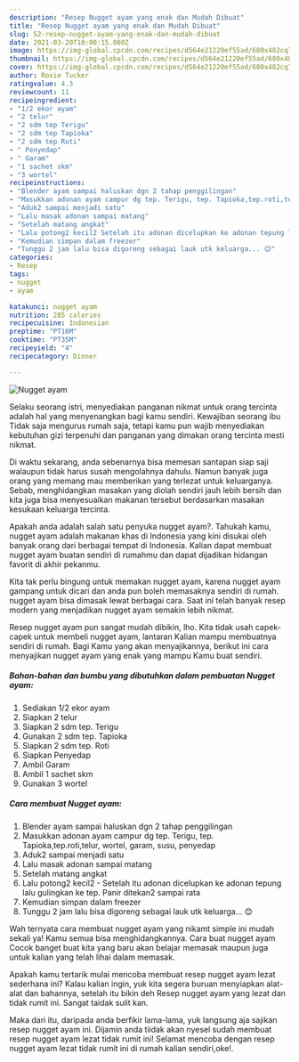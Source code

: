 ```yaml
---
description: "Resep Nugget ayam yang enak dan Mudah Dibuat"
title: "Resep Nugget ayam yang enak dan Mudah Dibuat"
slug: 52-resep-nugget-ayam-yang-enak-dan-mudah-dibuat
date: 2021-03-20T10:00:15.000Z
image: https://img-global.cpcdn.com/recipes/d564e21220ef55ad/680x482cq70/nugget-ayam-foto-resep-utama.jpg
thumbnail: https://img-global.cpcdn.com/recipes/d564e21220ef55ad/680x482cq70/nugget-ayam-foto-resep-utama.jpg
cover: https://img-global.cpcdn.com/recipes/d564e21220ef55ad/680x482cq70/nugget-ayam-foto-resep-utama.jpg
author: Roxie Tucker
ratingvalue: 4.3
reviewcount: 11
recipeingredient:
- "1/2 ekor ayam"
- "2 telur"
- "2 sdm tep Terigu"
- "2 sdm tep Tapioka"
- "2 sdm tep Roti"
- " Penyedap"
- " Garam"
- "1 sachet skm"
- "3 wortel"
recipeinstructions:
- "Blender ayam sampai haluskan dgn 2 tahap penggilingan"
- "Masukkan adonan ayam campur dg tep. Terigu, tep. Tapioka,tep.roti,telur, wortel, garam, susu, penyedap"
- "Aduk2 sampai menjadi satu"
- "Lalu masak adonan sampai matang"
- "Setelah matang angkat"
- "Lalu potong2 kecil2 Setelah itu adonan dicelupkan ke adonan tepung lalu gulingkan ke tep. Panir ditekan2 sampai rata"
- "Kemudian simpan dalam freezer"
- "Tunggu 2 jam lalu bisa digoreng sebagai lauk utk keluarga... 😊"
categories:
- Resep
tags:
- nugget
- ayam

katakunci: nugget ayam 
nutrition: 285 calories
recipecuisine: Indonesian
preptime: "PT16M"
cooktime: "PT35M"
recipeyield: "4"
recipecategory: Dinner

---
```



![Nugget ayam](https://img-global.cpcdn.com/recipes/d564e21220ef55ad/680x482cq70/nugget-ayam-foto-resep-utama.jpg)

Selaku seorang istri, menyediakan panganan nikmat untuk orang tercinta adalah hal yang menyenangkan bagi kamu sendiri. Kewajiban seorang ibu Tidak saja mengurus rumah saja, tetapi kamu pun wajib menyediakan kebutuhan gizi terpenuhi dan panganan yang dimakan orang tercinta mesti nikmat.

Di waktu  sekarang, anda sebenarnya bisa memesan santapan siap saji walaupun tidak harus susah mengolahnya dahulu. Namun banyak juga orang yang memang mau memberikan yang terlezat untuk keluarganya. Sebab, menghidangkan masakan yang diolah sendiri jauh lebih bersih dan kita juga bisa menyesuaikan makanan tersebut berdasarkan masakan kesukaan keluarga tercinta. 



Apakah anda adalah salah satu penyuka nugget ayam?. Tahukah kamu, nugget ayam adalah makanan khas di Indonesia yang kini disukai oleh banyak orang dari berbagai tempat di Indonesia. Kalian dapat membuat nugget ayam buatan sendiri di rumahmu dan dapat dijadikan hidangan favorit di akhir pekanmu.

Kita tak perlu bingung untuk memakan nugget ayam, karena nugget ayam gampang untuk dicari dan anda pun boleh memasaknya sendiri di rumah. nugget ayam bisa dimasak lewat berbagai cara. Saat ini telah banyak resep modern yang menjadikan nugget ayam semakin lebih nikmat.

Resep nugget ayam pun sangat mudah dibikin, lho. Kita tidak usah capek-capek untuk membeli nugget ayam, lantaran Kalian mampu membuatnya sendiri di rumah. Bagi Kamu yang akan menyajikannya, berikut ini cara menyajikan nugget ayam yang enak yang mampu Kamu buat sendiri.

<!--inarticleads1-->

##### Bahan-bahan dan bumbu yang dibutuhkan dalam pembuatan Nugget ayam:

1. Sediakan 1/2 ekor ayam
1. Siapkan 2 telur
1. Siapkan 2 sdm tep. Terigu
1. Gunakan 2 sdm tep. Tapioka
1. Siapkan 2 sdm tep. Roti
1. Siapkan  Penyedap
1. Ambil  Garam
1. Ambil 1 sachet skm
1. Gunakan 3 wortel




<!--inarticleads2-->

##### Cara membuat Nugget ayam:

1. Blender ayam sampai haluskan dgn 2 tahap penggilingan
1. Masukkan adonan ayam campur dg tep. Terigu, tep. Tapioka,tep.roti,telur, wortel, garam, susu, penyedap
1. Aduk2 sampai menjadi satu
1. Lalu masak adonan sampai matang
1. Setelah matang angkat
1. Lalu potong2 kecil2 - Setelah itu adonan dicelupkan ke adonan tepung lalu gulingkan ke tep. Panir ditekan2 sampai rata
1. Kemudian simpan dalam freezer
1. Tunggu 2 jam lalu bisa digoreng sebagai lauk utk keluarga... 😊




Wah ternyata cara membuat nugget ayam yang nikamt simple ini mudah sekali ya! Kamu semua bisa menghidangkannya. Cara buat nugget ayam Cocok banget buat kita yang baru akan belajar memasak maupun juga untuk kalian yang telah lihai dalam memasak.

Apakah kamu tertarik mulai mencoba membuat resep nugget ayam lezat sederhana ini? Kalau kalian ingin, yuk kita segera buruan menyiapkan alat-alat dan bahannya, setelah itu bikin deh Resep nugget ayam yang lezat dan tidak rumit ini. Sangat taidak sulit kan. 

Maka dari itu, daripada anda berfikir lama-lama, yuk langsung aja sajikan resep nugget ayam ini. Dijamin anda tiidak akan nyesel sudah membuat resep nugget ayam lezat tidak rumit ini! Selamat mencoba dengan resep nugget ayam lezat tidak rumit ini di rumah kalian sendiri,oke!.

